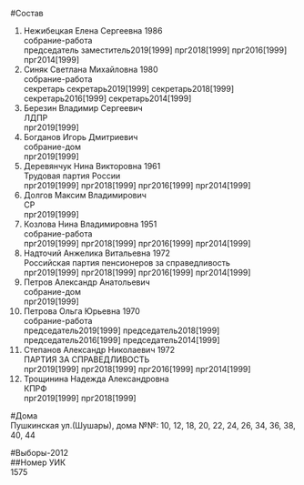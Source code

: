 #Состав  
1. Нежибецкая Елена Сергеевна 1986  
    собрание-работа  
    председатель заместитель2019[1999] прг2018[1999] прг2016[1999] прг2014[1999]  
2. Синяк Светлана Михайловна 1980  
    собрание-работа  
    секретарь секретарь2019[1999] секретарь2018[1999] секретарь2016[1999] секретарь2014[1999]  
3. Березин Владимир Сергеевич  
    ЛДПР  
    прг2019[1999]  
4. Богданов Игорь Дмитриевич  
    собрание-дом  
    прг2019[1999]  
5. Деревянчук Нина Викторовна 1961  
    Трудовая партия России  
    прг2019[1999] прг2018[1999] прг2016[1999] прг2014[1999]  
6. Долгов Максим Владимирович  
    СР  
    прг2019[1999]  
7. Козлова Нина Владимировна 1951  
    собрание-работа  
    прг2019[1999] прг2018[1999] прг2016[1999] прг2014[1999]  
8. Надточий Анжелика Витальевна 1972  
    Российская партия пенсионеров за справедливость  
    прг2019[1999] прг2018[1999] прг2016[1999] прг2014[1999]  
9. Петров Александр Анатольевич  
    собрание-дом  
    прг2019[1999]  
10. Петрова Ольга Юрьевна 1970  
    собрание-работа  
    председатель2019[1999] председатель2018[1999] председатель2016[1999] председатель2014[1999]  
11. Степанов Александр Николаевич 1972  
    ПАРТИЯ ЗА СПРАВЕДЛИВОСТЬ  
    прг2019[1999] прг2018[1999] прг2016[1999] прг2014[1999]  
12. Трощинина Надежда Александровна  
    КПРФ  
    прг2019[1999] прг2018[1999]  
  
#Дома  
Пушкинская ул.(Шушары), дома №№: 10, 12, 18, 20, 22, 24, 26, 34, 36, 38, 40, 44  
  
#Выборы-2012  
##Номер УИК  
1575  
